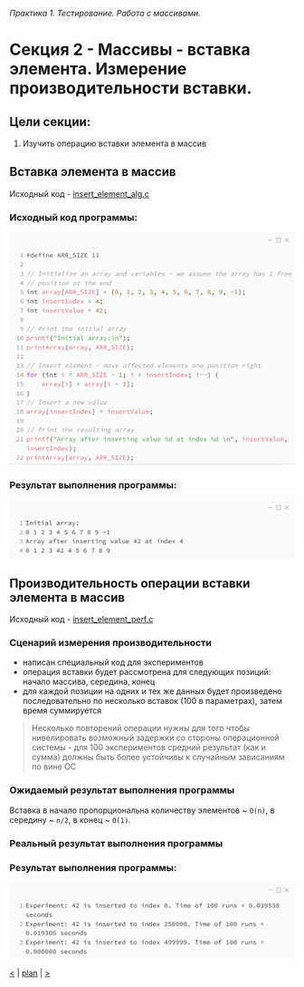 _Практика 1. Тестирование. Работа с массивами._

# Cекция 2 - Массивы - вставка элемента. Измерение производительности вставки.

## Цели секции:

1. Изучить операцию вставки элемента в массив

## Вставка элемента в массив

Исходный код - [insert_element_alg.c](../src/insert_element_alg.c)

### Исходный код программы:
![](images/insert_element_alg_code.png)

### Результат выполнения программы:
![](images/insert_element_alg_out.png)

## Производительность операции вставки элемента в массив

Исходный код - [insert_element_perf.c](../src/insert_element_perf.c)

### Сценарий измерения производительности
* написан специальный код для экспериментов
* операция вставки будет рассмотрена для следующих позиций: начало массива, середина, конец
* для каждой позиции на одних и тех же данных будет произведено последовательно по несколько вставок (100 в параметрах), затем время суммируется

> Несколько повторений операции нужны для того чтобы нивелировать возможный задержки со стороны операционной системы - для 100 экспериментов средний результат (как и сумма) должны быть более устойчивы к случайным зависаниям по вине ОС

### Ожидаемый результат выполнения программы
Вставка в начало пропорциональна количеству элементов ~ `O(n)`, в середину ~ `n/2`, в конец ~ `O(1)`.

### Реальный результат выполнения программы

### Результат выполнения программы:
![](images/insert_element_perf_out.png)

[<](1.md) | [plan](../practice.md) | [>](3.md)
